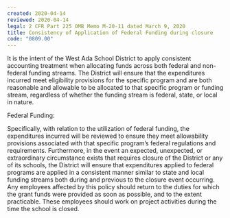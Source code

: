 ```yaml
---
created: 2020-04-14
reviewed: 2020-04-14
legal: 2 CFR Part 225 OMB Memo M-20-11 dated March 9, 2020
title: Consistency of Application of Federal Funding during closure
code: "0809.00"
---
```


It is the intent of the West Ada School District to apply consistent accounting treatment when allocating funds
across both federal and non-federal funding streams. The District will ensure that the expenditures incurred meet
eligibility provisions for the specific program and are both reasonable and allowable to be allocated to that specific
program or funding stream, regardless of whether the funding stream is federal, state, or local in nature.

Federal Funding:

Specifically, with relation to the utilization of federal funding, the expenditures incurred will be reviewed to ensure
they meet allowability provisions associated with that specific program’s federal regulations and requirements.
Furthermore, in the event an expected, unexpected, or extraordinary circumstance exists that requires closure of
the District or any of its schools, the District will ensure that expenditures applied to federal programs are applied in
a consistent manner similar to state and local funding streams both during and previous to the closure event
occurring. Any employees affected by this policy should return to the duties for which the grant funds were provided
as soon as possible, and to the extent practicable. These employees should work on project activities during the time
the school is closed.
